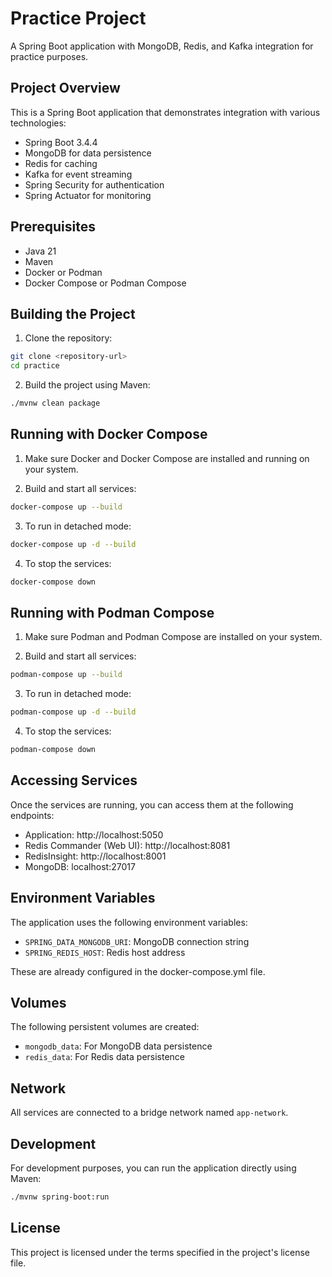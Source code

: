 # Practice Project

A Spring Boot application with MongoDB, Redis, and Kafka integration for practice purposes.

## Project Overview

This is a Spring Boot application that demonstrates integration with various technologies:
- Spring Boot 3.4.4
- MongoDB for data persistence
- Redis for caching
- Kafka for event streaming
- Spring Security for authentication
- Spring Actuator for monitoring

## Prerequisites

- Java 21
- Maven
- Docker or Podman
- Docker Compose or Podman Compose

## Building the Project

1. Clone the repository:
```bash
git clone <repository-url>
cd practice
```

2. Build the project using Maven:
```bash
./mvnw clean package
```

## Running with Docker Compose

1. Make sure Docker and Docker Compose are installed and running on your system.

2. Build and start all services:
```bash
docker-compose up --build
```

3. To run in detached mode:
```bash
docker-compose up -d --build
```

4. To stop the services:
```bash
docker-compose down
```

## Running with Podman Compose

1. Make sure Podman and Podman Compose are installed on your system.

2. Build and start all services:
```bash
podman-compose up --build
```

3. To run in detached mode:
```bash
podman-compose up -d --build
```

4. To stop the services:
```bash
podman-compose down
```

## Accessing Services

Once the services are running, you can access them at the following endpoints:

- Application: http://localhost:5050
- Redis Commander (Web UI): http://localhost:8081
- RedisInsight: http://localhost:8001
- MongoDB: localhost:27017

## Environment Variables

The application uses the following environment variables:
- `SPRING_DATA_MONGODB_URI`: MongoDB connection string
- `SPRING_REDIS_HOST`: Redis host address

These are already configured in the docker-compose.yml file.

## Volumes

The following persistent volumes are created:
- `mongodb_data`: For MongoDB data persistence
- `redis_data`: For Redis data persistence

## Network

All services are connected to a bridge network named `app-network`.

## Development

For development purposes, you can run the application directly using Maven:
```bash
./mvnw spring-boot:run
```

## License

This project is licensed under the terms specified in the project's license file. 